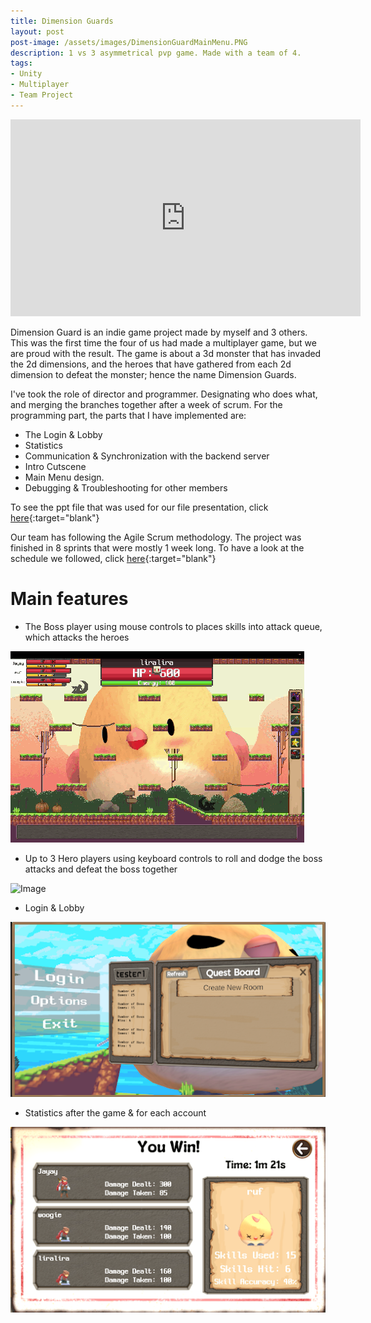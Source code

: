 ```yaml
---
title: Dimension Guards
layout: post
post-image: /assets/images/DimensionGuardMainMenu.PNG
description: 1 vs 3 asymmetrical pvp game. Made with a team of 4.
tags:
- Unity
- Multiplayer
- Team Project
---
```



<iframe width="560" height="315" src="https://www.youtube.com/embed/8gHJH7bPte0" frameborder="0" allow="accelerometer; autoplay; encrypted-media; gyroscope; picture-in-picture" allowfullscreen></iframe>


Dimension Guard is an indie game project made by myself and 3 others.
This was the first time the four of us had made a multiplayer game, but we are proud with the result. The game is about a 3d monster that has invaded the 2d dimensions, and the heroes that have gathered from each 2d dimension to defeat the monster; hence the name Dimension Guards.

I've took the role of director and programmer. Designating who does what, and merging the branches together after a week of scrum. For the programming part, the parts that I have implemented are:

* The Login & Lobby
* Statistics
* Communication & Synchronization with the backend server
* Intro Cutscene
* Main Menu design.
* Debugging & Troubleshooting for other members

To see the ppt file that was used for our file presentation, click [here](https://docs.google.com/presentation/d/1cvz4yqGyVMoZp8wuMA2OneTWg2oQK1YvoNB5HngSOLs/edit?usp=sharing){:target="blank"}


Our team has following the Agile Scrum methodology.
The project was finished in 8 sprints that were mostly 1 week long. To have a look at the schedule we followed, click [here](/assets/pdf/DGScrumLog.pdf){:target="blank"}

# Main features

* The Boss player using mouse controls to places skills into attack queue, which attacks the heroes


<div class="image-container">
  <img src="/assets/images/DGBoss.gif" alt="Image">
</div>


* Up to 3 Hero players using keyboard controls to roll and dodge the boss attacks and defeat the boss together


<div class="image-container">
  <img src="/assets/images/DGHero.gif" alt="Image">
</div>

* Login & Lobby

<div class="image-container">
  <img src="/assets/images/DimensionGuardsLogin.png" alt="Image">
</div>

* Statistics after the game & for each account

<div class="image-container">
  <img src="/assets/images/DimensionGuardsStatistics.png" alt="Image">
</div>


